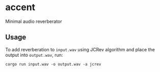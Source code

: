 # accent 
Minimal audio reverberator

## Usage
To add reverberation to ```input.wav``` using JCRev algorithm and place the output into ```output.wav```, run:
```
cargo run input.wav -o output.wav -a jcrev
```
